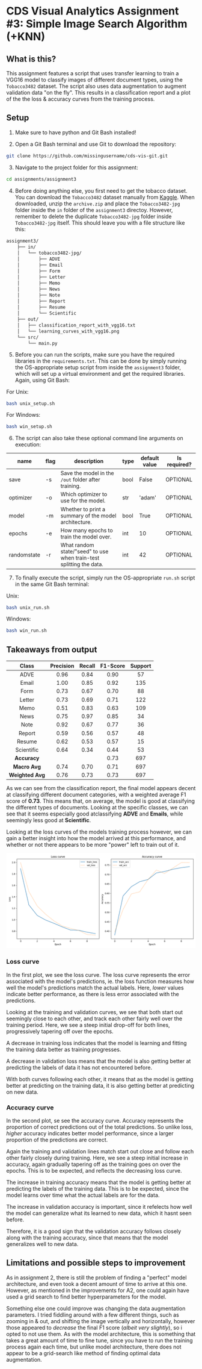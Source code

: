 # CDS Visual Analytics Assignment #3: Simple Image Search Algorithm (+KNN)

## What is this?
This assignment features a script that uses transfer learning to train a VGG16 model to classify images of different document types, using the `Tobacco3482` dataset. The script also uses data augmentation to augment validation data "on the fly". This results in a classification report and a plot of the the loss & accuracy curves from the training process.

## Setup
1. Make sure to have python and Git Bash installed!

2. Open a Git Bash terminal and use Git to download the repository:

```sh
git clone https://github.com/missingusername/cds-vis-git.git
```

3. Navigate to the project folder for this assignment:

```sh
cd assignments/assignment3
```

4. Before doing anything else, you first need to get the tobacco dataset. You can download the `Tobacco3482` dataset manually from [Kaggle](https://www.kaggle.com/datasets/patrickaudriaz/tobacco3482jpg). When downloaded, unzip the `archive.zip` and place the `Tobacco3482-jpg` folder inside the `in` folder of the `assignment3` directoy. However, remember to delete the duplicate `Tobacco3482-jpg` folder inside `Tobacco3482-jpg` itself. This should leave you with a file structure like this:

```
assignment3/
    ├── in/
    │   └── tobacco3482-jpg/
    │       ├── ADVE
    │       ├── Email
    │       ├── Form
    │       ├── Letter
    │       ├── Memo
    │       ├── News
    │       ├── Note
    │       ├── Report
    │       ├── Resume
    │       └── Scientific
    ├── out/
    │   ├── classification_report_with_vgg16.txt
    │   └── learning_curves_with_vgg16.png
    └── src/
        └── main.py
```

5. Before you can run the scripts, make sure you have the required libraries in the `requirements.txt`. This can be done by simply running the OS-appropriate setup script from inside the `assignment3` folder, which will set up a virtual environment and get the required libraries. Again, using Git Bash:

For Unix:
```sh
bash unix_setup.sh
```
For Windows:
```sh
bash win_setup.sh
```

6. The script can also take these optional command line arguments on execution:

| name        | flag | description                                                         | type | default value | Is required? |
|-------------|------|---------------------------------------------------------------------|------|---------------|--------------|
| save        | -s   | Save the model in the `/out` folder after training.                                      | bool | False         | OPTIONAL     |
| optimizer   | -o   | Which optimizer to use for the model.                               | str  | 'adam'        | OPTIONAL     |
| model       | -m   | Whether to print a summary of the model architecture.               | bool | True          | OPTIONAL     |
| epochs      | -e   | How many epochs to train the model over.                            | int  | 10            | OPTIONAL     |
| randomstate | -r   | What random state/"seed" to use when train-test splitting the data. |  int | 42            | OPTIONAL     |

7. To finally execute the script, simply run the OS-appropriate `run.sh` script in the same Git Bash terminal:

Unix: 
```sh
bash unix_run.sh
```
Windows: 
```sh
bash win_run.sh
```

## Takeaways from output

|       Class       | Precision | Recall | F1-Score | Support |
|:-----------------:|:---------:|:------:|:--------:|:-------:|
|        ADVE       |    0.96   |  0.84  |   0.90   |    57   |
|       Email       |    1.00   |  0.85  |   0.92   |   135   |
|        Form       |    0.73   |  0.67  |   0.70   |    88   |
|      Letter       |    0.73   |  0.69  |   0.71   |   122   |
|        Memo       |    0.51   |  0.83  |   0.63   |   109   |
|        News       |    0.75   |  0.97  |   0.85   |    34   |
|        Note       |    0.92   |  0.67  |   0.77   |    36   |
|      Report       |    0.59   |  0.56  |   0.57   |    48   |
|      Resume       |    0.62   |  0.53  |   0.57   |    15   |
|  Scientific       |    0.64   |  0.34  |   0.44   |    53   |
| **Accuracy**      |           |        |   0.73   |   697   |
| **Macro Avg**     |    0.74   |  0.70  |   0.71   |   697   |
| **Weighted Avg**  |    0.76   |  0.73  |   0.73   |   697   |

As we can see from the classification report, the final model appears decent at classifying different document categories, with a weighted average F1 score of **0.73**. This means that, on average, the model is good at classifying the different types of documents.
Looking at the specific classes, we can see that it seems especially good atclassifying **ADVE** and **Emails**, while seemingly less good at **Scientific**.

Looking at the loss curves of the models training process however, we can gain a better insight into how the model arrived at this performance, and whether or not there appears to be more "power" left to train out of it.

![Learning curves](out/learning%20curves.png)

### Loss curve
In the first plot, we see the loss curve. The loss curve represents the error associated with the model's predictions, ie. the loss function measures how well the model's predictions match the actual labels. Here, *lower* values indicate better performance, as there is less error associated with the predictions.

Looking at the training and validation curves, we see that both start out seemingly close to each other, and track each other fairly well over the training period. Here, we see a steep initial drop-off for both lines, progressively tapering off over the epochs.

A decrease in training loss indicates that the model is learning and fitting the training data better as training progresses.

A decrease in validation loss means that the model is also getting better at predicting the labels of data it has not encountered before.

With both curves following each other, it means that as the model is getting better at predicting on the training data, it is also getting better at predicting on new data.

### Accuracy curve
In the second plot, se see the accuracy curve. Accuracy represents the proportion of correct predictions out of the total predictions. So unlike loss, *higher* accuracy indicates better model performance, since a larger proportion of the predictions are correct.

Again the training and validation lines match start out close and follow each other fairly closely during training. Here, we see a steep initial increase in accuracy, again gradually tapering off as the training goes on over the epochs. This is to be expected, and reflects the decreasing loss curve.

The increase in training accuracy means that the model is getting better at predicting the labels of the training data. This is to be expected, since the model learns over time what the actual labels are for the data.

The increase in validation accuracy is important, since it refelects how well the model can generalize what its learned to new data, which it hasnt seen before.

Therefore, it is a good sign that the validation accuracy follows closely along with the training accuracy, since that means that the model generalizes well to new data.

## Limitations and possible steps to improvement
As in assignment 2, there is still the problem of finding a "perfect" model architecture, and even took a decent amount of time to arrive at this one. However, as mentioned in the improvements for A2, one could again have used a grid search to find better hyperparameters for the model.

Something else one could improve was changing the data augmentation parameters. I tried fiddling around with a few different things, such as zooming in & out, and shifting the image vertically and horizontally, however those appeared to *decrease* the final F1 score (*albeit very slightly*), so i opted to not use them. As with the model architecture, this is something that takes a great amount of time to fine tune, since you have to run the training process again each time, but unlike model architecture, there does not appear to be a grid-search like method of finding optimal data augmentation.